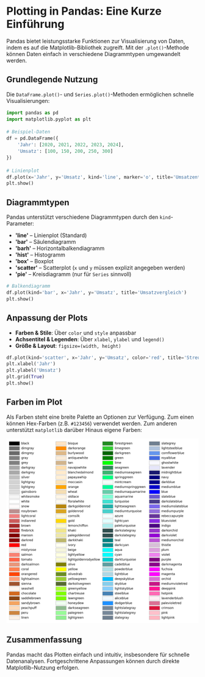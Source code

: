 # Plotting in Pandas: Eine Kurze Einführung

Pandas bietet leistungsstarke Funktionen zur Visualisierung von Daten, indem es auf die Matplotlib-Bibliothek zugreift. Mit der `.plot()`-Methode können Daten einfach in verschiedene Diagrammtypen umgewandelt werden.

## Grundlegende Nutzung

Die `DataFrame.plot()`- und `Series.plot()`-Methoden ermöglichen schnelle Visualisierungen:

```python
import pandas as pd
import matplotlib.pyplot as plt

# Beispiel-Daten
df = pd.DataFrame({
    'Jahr': [2020, 2021, 2022, 2023, 2024],
    'Umsatz': [100, 150, 200, 250, 300]
})

# Linienplot
df.plot(x='Jahr', y='Umsatz', kind='line', marker='o', title='Umsatzentwicklung')
plt.show()
```

## Diagrammtypen

Pandas unterstützt verschiedene Diagrammtypen durch den `kind`-Parameter:

- **'line'** – Linienplot (Standard)
- **'bar'** – Säulendiagramm
- **'barh'** – Horizontalbalkendiagramm
- **'hist'** – Histogramm
- **'box'** – Boxplot
- **'scatter'** – Scatterplot (`x` und `y` müssen explizit angegeben werden)
- **'pie'** – Kreisdiagramm (nur für `Series` sinnvoll)

```python
# Balkendiagramm
df.plot(kind='bar', x='Jahr', y='Umsatz', title='Umsatzvergleich')
plt.show()
```

## Anpassung der Plots

- **Farben & Stile**: Über `color` und `style` anpassbar
- **Achsentitel & Legenden**: Über `xlabel`, `ylabel` und `legend()`
- **Größe & Layout**: `figsize=(width, height)`

```python
df.plot(kind='scatter', x='Jahr', y='Umsatz', color='red', title='Streudiagramm')
plt.xlabel('Jahr')
plt.ylabel('Umsatz')
plt.grid(True)
plt.show()
```

## Farben im Plot

Als Farben steht eine breite Palette an Optionen zur Verfügung. Zum einen können Hex-Farben (z.B. `#123456`) verwendet werden. Zum anderen unterstützt `matplotlib` darüber Hinaus eigene Farben:

![Matplotlib Farben Tabelle als Bild](../static/pyplot_colors.webp)

## Zusammenfassung

Pandas macht das Plotten einfach und intuitiv, insbesondere für schnelle Datenanalysen. Fortgeschrittene Anpassungen können durch direkte Matplotlib-Nutzung erfolgen.
